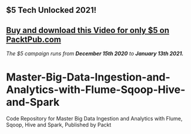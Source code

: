 ## $5 Tech Unlocked 2021!
[Buy and download this Video for only $5 on PacktPub.com](https://www.packtpub.com/product/master-big-data-ingestion-and-analytics-with-flume-sqoop-hive-and-spark-video/9781839212734)
-----
*The $5 campaign         runs from __December 15th 2020__ to __January 13th 2021.__*

# Master-Big-Data-Ingestion-and-Analytics-with-Flume-Sqoop-Hive-and-Spark
Code Repository for Master Big Data Ingestion and Analytics with Flume, Sqoop, Hive and Spark, Published by Packt

